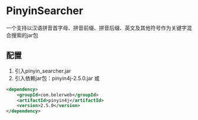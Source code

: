 # PinyinSearcher
一个支持以汉语拼音首字母、拼音前缀、拼音后缀、英文及其他符号作为关键字混合搜索的jar包
## 配置
1. 引入pinyin_searcher.jar
2. 引入依赖jar包：pinyin4j-2.5.0.jar
   或
```XML
<dependency>
    <groupId>com.belerweb</groupId>
    <artifactId>pinyin4j</artifactId>
    <version>2.5.0</version>
</dependency>
```
